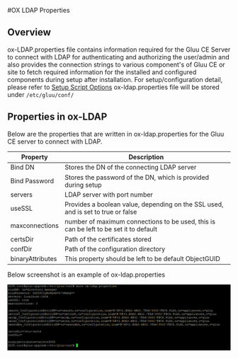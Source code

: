 #OX LDAP Properties

## Overview

ox-LDAP.properties file contains information required for the Gluu CE Server to connect with LDAP for authenticating and authorizing the user/admin and also provides the connection strings to various component's of Gluu CE or site to fetch required information for the installed and configured components during setup after installation. For setup/configuration detail, please refer to [Setup Script Options](../installation-guide/setup_py.md) ox-ldap.properties file will be stored under `/etc/gluu/conf/`

## Properties in ox-LDAP

Below are the properties that are written in ox-ldap.properties for the 
Gluu CE server to connect with LDAP. 

|Property|Description|
|--------|-----------|
|Bind DN| Stores the DN of the connecting LDAP server|
|Bind Password| Stores the password of the DN, which is provided during setup|
|servers|LDAP server with port number|
|useSSL|Provides a boolean value, depending on the SSL used, and is set to true or false|
|maxconnections|number of maximum connections to be used, this is can be left to be set it to default|
|certsDir|Path of the certificates stored|
|confDir|Path of the configuration directory|
|binaryAttributes|This property should be left to be default ObjectGUID|

Below screenshot is an example of ox-ldap.properties

![example](../img/reference/oxldapexample.png)
